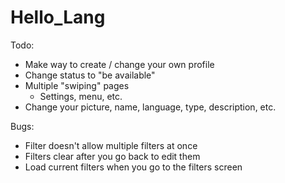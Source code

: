 # Hello_Lang

Todo:
  - Make way to create / change your own profile
  - Change status to "be available"
  - Multiple "swiping" pages
    - Settings, menu, etc.
  - Change your picture, name, language, type, description, etc.

Bugs:
  - Filter doesn't allow multiple filters at once
  - Filters clear after you go back to edit them
  - Load current filters when you go to the filters screen
